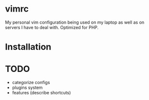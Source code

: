 # vimrc

My personal vim configuration being used on my laptop as well as on servers I
have to deal with. Optimized for PHP.

# Installation

# TODO
 - categorize configs
 - plugins system
 - features (describe <Fx> shortcuts)
